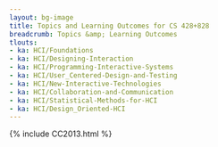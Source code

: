 ```yaml
---
layout: bg-image
title: Topics and Learning Outcomes for CS 428+828
breadcrumb: Topics &amp; Learning Outcomes
tlouts:
- ka: HCI/Foundations
- ka: HCI/Designing-Interaction
- ka: HCI/Programming-Interactive-Systems
- ka: HCI/User_Centered-Design-and-Testing
- ka: HCI/New-Interactive-Technologies
- ka: HCI/Collaboration-and-Communication
- ka: HCI/Statistical-Methods-for-HCI
- ka: HCI/Design_Oriented-HCI
---
```

{% include CC2013.html %}
